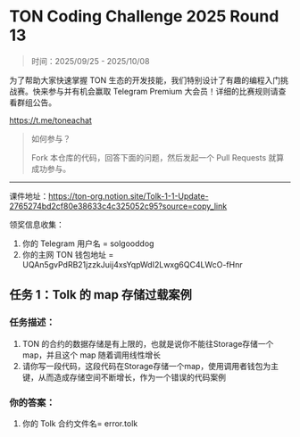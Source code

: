 # TON Coding Challenge 2025 Round 13

> 时间：2025/09/25 - 2025/10/08

为了帮助大家快速掌握 TON 生态的开发技能，我们特别设计了有趣的编程入门挑战赛。快来参与并有机会赢取 Telegram Premium 大会员！详细的比赛规则请查看群组公告。

https://t.me/toneachat

> 如何参与？
>
> Fork 本仓库的代码，回答下面的问题，然后发起一个 Pull Requests 就算成功参与。

---

课件地址：https://ton-org.notion.site/Tolk-1-1-Update-2765274bd2cf80e38633c4c325052c95?source=copy_link

领奖信息收集：
1. 你的 Telegram 用户名 = solgooddog
2. 你的主网 TON 钱包地址 = UQAn5gvPdRB21jzzkJuij4xsYqpWdI2Lwxg6QC4LWcO-fHnr


## 任务 1：Tolk 的 map 存储过载案例
### 任务描述：

1. TON 的合约的数据存储是有上限的，也就是说你不能往Storage存储一个 map，并且这个 map 随着调用线性增长
2. 请你写一段代码，这段代码在Storage存储一个map，使用调用者钱包为主键，从而造成存储空间不断增长，作为一个错误的代码案例

### 你的答案：

1. 你的 Tolk 合约文件名= error.tolk



